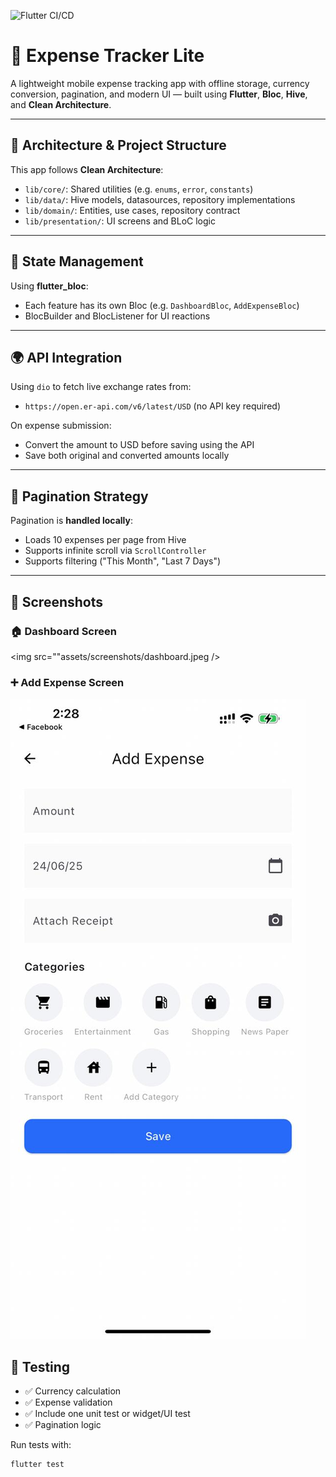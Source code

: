 ![Flutter CI/CD](https://github.com/AmrNassermohamed/expensetrackerlite.git)


# 💸 Expense Tracker Lite

A lightweight mobile expense tracking app with offline storage, currency conversion, pagination, and modern UI — built using **Flutter**, **Bloc**, **Hive**, and **Clean Architecture**.

---

## 🔧 Architecture & Project Structure

This app follows **Clean Architecture**:
- `lib/core/`: Shared utilities (e.g. `enums`, `error`, `constants`)
- `lib/data/`: Hive models, datasources, repository implementations
- `lib/domain/`: Entities, use cases, repository contract
- `lib/presentation/`: UI screens and BLoC logic

---

## 🧠 State Management

Using **flutter_bloc**:
- Each feature has its own Bloc (e.g. `DashboardBloc`, `AddExpenseBloc`)
- BlocBuilder and BlocListener for UI reactions

---

## 🌍 API Integration

Using `dio` to fetch live exchange rates from:
- `https://open.er-api.com/v6/latest/USD` (no API key required)

On expense submission:
- Convert the amount to USD before saving using the API
- Save both original and converted amounts locally

---

## 📄 Pagination Strategy

Pagination is **handled locally**:
- Loads 10 expenses per page from Hive
- Supports infinite scroll via `ScrollController`
- Supports filtering ("This Month", "Last 7 Days")

---

## 📸 Screenshots

### 🏠 Dashboard Screen
<img src=""assets/screenshots/dashboard.jpeg />


### ➕ Add Expense Screen
<img src="assets/screenshots/add_expense.jpeg" />

## 🧪 Testing

- ✅ Currency calculation
- ✅ Expense validation
- ✅ Include one unit test or widget/UI test
- ✅ Pagination logic

Run tests with:

```bash
flutter test